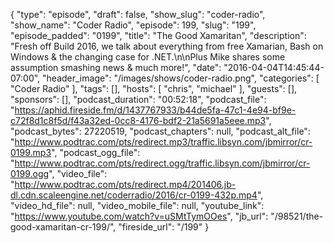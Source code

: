 {
  "type": "episode",
  "draft": false,
  "show_slug": "coder-radio",
  "show_name": "Coder Radio",
  "episode": 199,
  "slug": "199",
  "episode_padded": "0199",
  "title": "The Good Xamaritan",
  "description": "Fresh off Build 2016, we talk about everything from free Xamarian, Bash on Windows & the changing case for .NET.\n\nPlus Mike shares some assumption smashing news & much more!",
  "date": "2016-04-04T14:45:44-07:00",
  "header_image": "/images/shows/coder-radio.png",
  "categories": [
    "Coder Radio"
  ],
  "tags": [],
  "hosts": [
    "chris",
    "michael"
  ],
  "guests": [],
  "sponsors": [],
  "podcast_duration": "00:52:18",
  "podcast_file": "https://aphid.fireside.fm/d/1437767933/b44de5fa-47c1-4e94-bf9e-c72f8d1c8f5d/f43a32ed-0cc8-4176-bdf2-21a5691a5eee.mp3",
  "podcast_bytes": 27220519,
  "podcast_chapters": null,
  "podcast_alt_file": "http://www.podtrac.com/pts/redirect.mp3/traffic.libsyn.com/jbmirror/cr-0199.mp3",
  "podcast_ogg_file": "http://www.podtrac.com/pts/redirect.ogg/traffic.libsyn.com/jbmirror/cr-0199.ogg",
  "video_file": "http://www.podtrac.com/pts/redirect.mp4/201406.jb-dl.cdn.scaleengine.net/coderradio/2016/cr-0199-432p.mp4",
  "video_hd_file": null,
  "video_mobile_file": null,
  "youtube_link": "https://www.youtube.com/watch?v=uSMtTymOOes",
  "jb_url": "/98521/the-good-xamaritan-cr-199/",
  "fireside_url": "/199"
}

